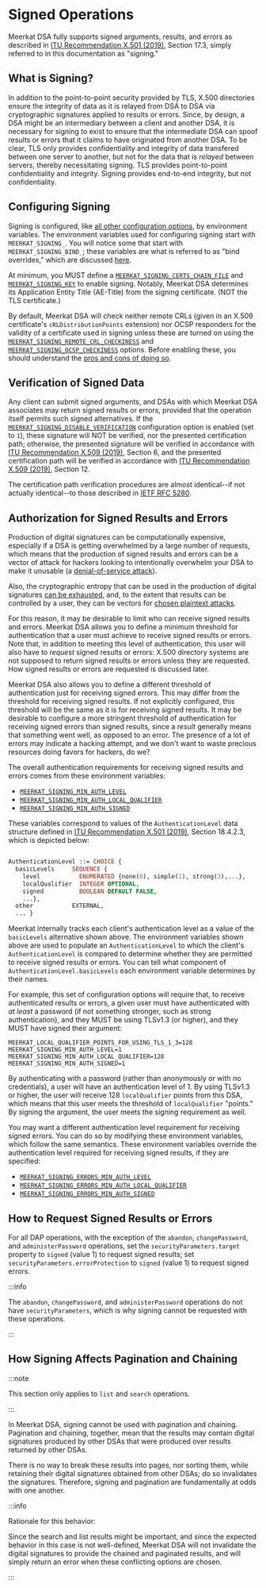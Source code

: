 # Signed Operations

Meerkat DSA fully supports signed arguments, results, and errors as described in
[ITU Recommendation X.501 (2019)](https://www.itu.int/rec/T-REC-X.501-201910-I/en),
Section 17.3, simply referred to in this documentation as "signing."

## What is Signing?

In addition to the point-to-point security provided by TLS, X.500 directories
ensure the integrity of data as it is relayed from DSA to DSA via cryptographic
signatures applied to results or errors. Since, by design, a DSA might be an
intermediary between a client and another DSA, it is necessary for signing to
exist to ensure that the intermediate DSA can spoof results or errors that it
claims to have originated from another DSA. To be clear, TLS only provides
confidentiality and integrity of data transfered between one server to another,
but not for the data that is _relayed_ between servers, thereby necessitating
signing. TLS provides point-to-point confidentiality and integrity. Signing
provides end-to-end integrity, but not confidentiality.

## Configuring Signing

Signing is configured, like [all other configuration options](./env.md), by
environment variables. The environment variables used for configuring signing
start with `MEERKAT_SIGNING_`. You will notice some that start with
`MEERKAT_SIGNING_BIND_`; these variables are what is referred to as "bind
overrides," which are discussed [here](./env.md#tls-and-signing-options).

At minimum, you MUST define a
[`MEERKAT_SIGNING_CERTS_CHAIN_FILE`](./env.md#meerkatsigningcertschainfile) and
[`MEERKAT_SIGNING_KEY`](./env.md#meerkatsigningkey) to enable signing. Notably,
Meerkat DSA determines its Application Entity Title (AE-Title) from the signing
certificate. (NOT the TLS certificate.)

By default, Meerkat DSA will check neither remote CRLs (given in an X.509
certificate's `cRLDistributionPoints` extension) nor OCSP responders for the
validity of a certificate used in signing unless these are turned on using the
[`MEERKAT_SIGNING_REMOTE_CRL_CHECKINESS`](./env.md#meerkatsigningremotecrlcheckiness)
and [`MEERKAT_SIGNING_OCSP_CHECKINESS`](./env.md#meerkatsigningocspcheckiness)
options. Before enabling these, you should understand the
[pros and cons of doing so](./online-pki.md#ocsp-and-remote-crls).

## Verification of Signed Data

Any client can submit signed arguments, and DSAs with which Meerkat DSA
associates may return signed results or errors, provided that the operation
itself permits such signed alternatives. If the
[`MEERKAT_SIGNING_DISABLE_VERIFICATION`](./env.md#meerkatsigningdisableverification)
configuration option is enabled (set to `1`), these signature will NOT be
verified, nor the presented certification path; otherwise, the presented
signature will be verified in accordance with
[ITU Recommendation X.509 (2019)](https://www.itu.int/rec/T-REC-X.509-201910-I/en),
Section 6, and the presented certification path will be verified in accordance
with
[ITU Recommendation X.509 (2019)](https://www.itu.int/rec/T-REC-X.509-201910-I/en),
Section 12.

The certification path verification procedures are almost identical--if not
actually identical--to those described in
[IETF RFC 5280](https://datatracker.ietf.org/doc/html/rfc5280.html).

## Authorization for Signed Results and Errors

Production of digital signatures can be computationally expensive, especially
if a DSA is getting overwhelmed by a large number of requests, which means that
the production of signed results and errors can be a vector of attack for
hackers looking to intentionally overwhelm your DSA to make it unusable
(a [denial-of-service attack](https://en.wikipedia.org/wiki/Denial-of-service_attack)).

Also, the cryptographic entropy that can be used in the production of digital
signatures
[can be exhausted](https://superuser.com/questions/944510/why-am-i-constantly-running-out-of-entropy),
and, to the extent that results can be controlled by a user, they can be vectors
for [chosen plaintext attacks](https://www.crypto-it.net/eng/attacks/chosen-plaintext.html).

For this reason, it may be desirable to limit who can receive signed results and
errors. Meerkat DSA allows you to define a minimum threshold for authentication
that a user must achieve to receive signed results or errors. Note that, in
addition to meeting this level of authentication, this user will also have to
_request_ signed results or errors: X.500 directory systems are not supposed to
return signed results or errors unless they are requested. How signed results
or errors are requested is discussed later.

Meerkat DSA also allows you to define a different threshold of authentication
just for receiving signed errors. This may differ from the threshold for
receiving signed results. If not explicitly configured, this threshold will be
the same as it is for receiving signed results. It may be desirable to configure
a more stringent threshold of authentication for receiving signed errors than
signed results, since a _result_ generally means that something went well, as
opposed to an error. The presence of a lot of errors may indicate a hacking
attempt, and we don't want to waste precious resources doing favors for hackers,
do we?

The overall authentication requirements for receiving signed results and errors
comes from these environment variables:

- [`MEERKAT_SIGNING_MIN_AUTH_LEVEL`](./env.md#meerkatsigningminauthlevel)
- [`MEERKAT_SIGNING_MIN_AUTH_LOCAL_QUALIFIER`](./env.md#meerkatsigningminauthlocalqualifier)
- [`MEERKAT_SIGNING_MIN_AUTH_SIGNED`](./env.md#meerkatsigningminauthsigned)

These variables correspond to values of the `AuthenticationLevel` data
structure defined in
[ITU Recommendation X.501 (2019)](https://www.itu.int/rec/T-REC-X.501/en),
Section 18.4.2.3, which is depicted below:

```asn1

AuthenticationLevel ::= CHOICE {
  basicLevels     SEQUENCE {
    level           ENUMERATED {none(0), simple(1), strong(2),...},
    localQualifier  INTEGER OPTIONAL,
    signed          BOOLEAN DEFAULT FALSE,
    ...},
  other           EXTERNAL,
  ... }

```

Meerkat internally tracks each client's authentication level as a value of the
`basicLevels` alternative shown above. The environment variables shown above
are used to populate an `AuthenticationLevel` to which the client's
`AuthenticationLevel` is compared to determine whether they are permitted to
receive signed results or errors. You can tell what component of
`AuthenticationLevel.basicLevels` each environment variable determines by their
names.

For example, this set of configuration options will require that, to receive
authenticated results or errors, a given user must have authenticated with
_at least_ a password (if not something stronger, such as strong
authentication), and they MUST be using TLSv1.3 (or higher), and they MUST have
signed their argument:

```
MEERKAT_LOCAL_QUALIFIER_POINTS_FOR_USING_TLS_1_3=128
MEERKAT_SIGNING_MIN_AUTH_LEVEL=1
MEERKAT_SIGNING_MIN_AUTH_LOCAL_QUALIFIER=128
MEERKAT_SIGNING_MIN_AUTH_SIGNED=1
```

By authenticating with a password (rather than anonymously or with no
credentials), a user will have an authentication level of 1. By using TLSv1.3 or
higher, the user will receive 128 `localQualifier` points from this DSA, which
means that this user meets the threshold of `localQualifier` "points." By
signing the argument, the user meets the signing requirement as well.

You may want a different authentication level requirement for receiving signed
errors. You can do so by modifying these environment variables, which follow the
same semantics. These environment variables override the authentication level
required for receiving signed results, if they are specified:

- [`MEERKAT_SIGNING_ERRORS_MIN_AUTH_LEVEL`](./env.md#meerkatsigningerrorsminauthlevel)
- [`MEERKAT_SIGNING_ERRORS_MIN_AUTH_LOCAL_QUALIFIER`](./env.md#meerkatsigningerrorsminauthlocalqualifier)
- [`MEERKAT_SIGNING_ERRORS_MIN_AUTH_SIGNED`](./env.md#meerkatsigningerrorsminauthsigned)

## How to Request Signed Results or Errors

For all DAP operations, with the exception of the `abandon`, `changePassword`,
and `administerPassword` operations, set the `securityParameters.target`
property to `signed` (value 1) to request signed results; set
`securityParameters.errorProtection` to `signed` (value 1) to request signed
errors.

:::info

The `abandon`, `changePassword`, and `administerPassword` operations do not have
`securityParameters`, which is why signing cannot be requested with these
operations.

:::

## How Signing Affects Pagination and Chaining

:::note

This section only applies to `list` and `search` operations.

:::

In Meerkat DSA, signing cannot be used with pagination and chaining. Pagination
and chaining, together, mean that the results may contain digital signatures
produced by other DSAs that were produced over results returned by other DSAs.

There is no way to break these results into pages, nor sorting them, while
retaining their digital signatures obtained from other DSAs; do so invalidates
the signatures. Therefore, signing and pagination are fundamentally at odds with
one another.

:::info

Rationale for this behavior:

Since the search and list results might be important, and since the expected
behavior in this case is not well-defined, Meerkat DSA will not
invalidate the digital signatures to provide the chained and paginated results,
and will simply return an error when these conflicting options are chosen.

:::